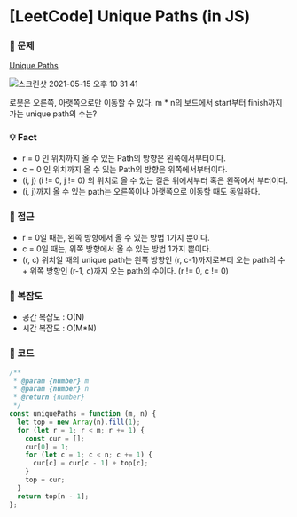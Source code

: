 # [LeetCode] Unique Paths (in JS)

### 📖 문제

[Unique Paths](https://leetcode.com/problems/unique-paths/)


![스크린샷 2021-05-15 오후 10 31 41](https://user-images.githubusercontent.com/43772082/118363013-555ccb80-b5cd-11eb-901a-4619692ba5fb.png)

로봇은 오른쪽, 아랫쪽으로만 이동할 수 있다.
m * n의 보드에서 start부터 finish까지 가는 unique path의 수는?

### 💡 Fact
- r = 0 인 위치까지 올 수 있는 Path의 방향은 왼쪽에서부터이다.
- c = 0 인 위치까지 올 수 있는 Path의 방향은 위쪽에서부터이다.
- (i, j) (i != 0, j != 0) 의 위치로 올 수 있는 길은 위에서부터 혹은 왼쪽에서 부터이다.
- (i, j)까지 올 수 있는 path는 오른쪽이나 아랫쪽으로 이동할 때도 동일하다.
### 🚎 접근
- r = 0일 때는, 왼쪽 방향에서 올 수 있는 방법 1가지 뿐이다.
- c = 0일 때는, 위쪽 방향에서 올 수 있는 방법 1가지 뿐이다.
- (r, c) 위치일 때의 unique path는 왼쪽 방향인 (r, c-1)까지로부터 오는 path의 수 + 위쪽 방향인 (r-1, c)까지 오는 path의 수이다. (r != 0, c != 0)

### 🧭 복잡도

- 공간 복잡도 : O(N)
- 시간 복잡도 : O(M*N)


### 📝 코드

```javascript
/**
 * @param {number} m
 * @param {number} n
 * @return {number}
 */
const uniquePaths = function (m, n) {
  let top = new Array(n).fill(1);
  for (let r = 1; r < m; r += 1) {
    const cur = [];
    cur[0] = 1;
    for (let c = 1; c < n; c += 1) {
      cur[c] = cur[c - 1] + top[c];
    }
    top = cur;
  }
  return top[n - 1];
};
```
